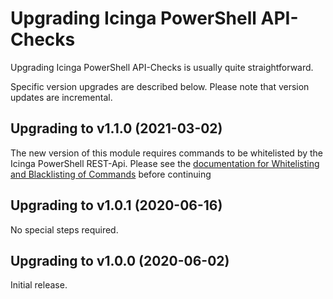 # Upgrading Icinga PowerShell API-Checks

Upgrading Icinga PowerShell API-Checks is usually quite straightforward.

Specific version upgrades are described below. Please note that version updates are incremental.

## Upgrading to v1.1.0 (2021-03-02)

The new version of this module requires commands to be whitelisted by the Icinga PowerShell REST-Api. Please see the [documentation for Whitelisting and Blacklisting of Commands](https://github.com/Icinga/icinga-powershell-restapi/blob/master/doc/04-Whitelist-and-Blacklists-for-Commands.md) before continuing

## Upgrading to v1.0.1 (2020-06-16)

No special steps required.

## Upgrading to v1.0.0 (2020-06-02)

Initial release.
